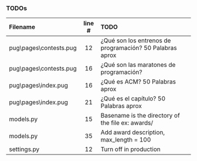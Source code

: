 ### TODOs
| Filename | line # | TODO
|:------|:------:|:------
| pug\pages\contests.pug | 12 | ¿Qué son los entrenos de programación? 50 Palabras aprox
| pug\pages\contests.pug | 16 | ¿Qué son las maratones de programación?
| pug\pages\index.pug | 16 | ¿Qué es ACM? 50 Palabras aprox
| pug\pages\index.pug | 21 | ¿Qué es el capítulo? 50 Palabras aprox
| models.py | 15 | Basename is the directory of the file ex: awards/
| models.py | 35 | Add award description, max_length = 100
| settings.py | 12 | Turn off in production